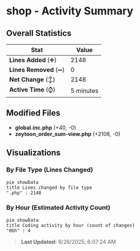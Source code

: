 # shop - Activity Summary 

## Overall Statistics

| Stat                   | Value                                                             |
| ---------------------- | ----------------------------------------------------------------- |
| **Lines Added** (➕)   | 2148                                          |
| **Lines Removed** (➖) | 0                                        |
| **Net Change** (↕)    | 2148                |
| **Active Time** (⌚)   | 5 minutes |


## Modified Files
- **global.inc.php** (+40, -0)
- **zeytoon_order_sum-view.php** (+2108, -0)

## Visualizations

### By File Type (Lines Changed)

```mermaid
pie showData
title Lines changed by file type
".php" : 2148
```

### By Hour (Estimated Activity Count)

```mermaid
pie showData
title Coding activity by hour (count of changes)
"06h" : 4
```


> **Last Updated:** 8/26/2025, 6:07:24 AM